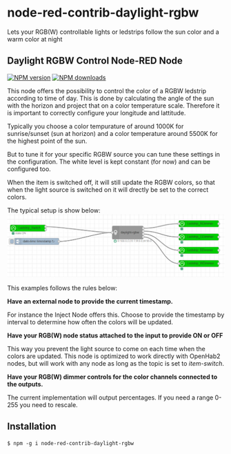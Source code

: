 # node-red-contrib-daylight-rgbw
Lets your RGB(W) controllable lights or ledstrips follow the sun color and a warm color at night

## Daylight RGBW Control Node-RED Node

<span class="badge-npmversion"><a href="https://www.npmjs.com/package/node-red-contrib-daylight-rgbw" title="View this project on NPM"><img src="https://img.shields.io/npm/v/node-red-contrib-daylight-rgbw.svg" alt="NPM version" /></a></span>
<span class="badge-npmdownloads"><a href="https://npmjs.org/package/node-red-contrib-daylight-rgbw" title="View this project on NPM"><img src="https://img.shields.io/npm/dm/node-red-contrib-daylight-rgbw.svg" alt="NPM downloads" /></a></span>

This node offers the possibility to control the color of a RGBW ledstrip according to time of day.
This is done by calculating the angle of the sun with the horizon and project that on a color temperature scale.
Therefore it is important to correctly configure your longitude and lattitude.

Typically you choose a color tempurature of around 1000K for sunrise/sunset (sun at horizon) and a color temperature around 5500K for the highest point of the sun.

But to tune it for your specific RGBW source you can tune these settings in the configuration.
The white level is kept constant (for now) and can be configured too.

When the item is switched off, it will still update the RGBW colors, so that when the light source is switched on it will drectly be set to the correct colors.


The typical setup is show below:
![alt text](./images/daylight-flow.png "Logo Title Text 1")
<p>
This examples follows the rules below:

<b>Have an external node to provide the current timestamp.</b>

For instance the Inject Node offers this. 
Choose to provide the timestamp by interval to determine how often the colors will be updated.

<b> Have your RGB(W) node status attached to the input to provide ON or OFF</b>

This way you prevent the light source to come on each time when the colors are updated.
This node is optimized to work directly with OpenHab2 nodes, but will work with any node as long as the topic is set to _item-switch_.

<b> Have your RGB(W) dimmer controls for the color channels connected to the outputs.</b>

The current implementation will output percentages. If you need a range 0-255 you need to rescale.


## Installation

```
$ npm -g i node-red-contrib-daylight-rgbw
```

